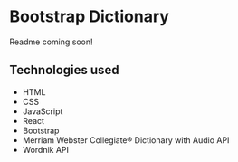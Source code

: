 # Bootstrap Dictionary

Readme coming soon!

## Technologies used

- HTML
- CSS
- JavaScript
- React
- Bootstrap
- Merriam Webster Collegiate® Dictionary with Audio API
- Wordnik API